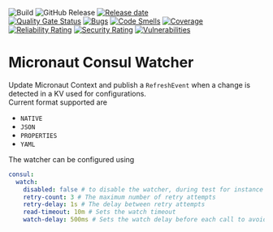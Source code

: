 ![Build](https://github.com/FrogDevelopment/micronaut-consul-watcher/actions/workflows/build.yml/badge.svg)
![GitHub Release](https://img.shields.io/github/v/release/FrogDevelopment/micronaut-consul-watcher)
[![Release date](https://img.shields.io/github/release-date/FrogDevelopment/micronaut-consul-watcher)](https://packagist.org/packages/FrogDevelopment/micronaut-consul-watcher)  
[![Quality Gate Status](https://sonarcloud.io/api/project_badges/measure?project=FrogDevelopment_micronaut-consul-watcher&metric=alert_status)](https://sonarcloud.io/summary/new_code?id=FrogDevelopment_micronaut-consul-watcher)
[![Bugs](https://sonarcloud.io/api/project_badges/measure?project=FrogDevelopment_micronaut-consul-watcher&metric=bugs)](https://sonarcloud.io/summary/new_code?id=FrogDevelopment_micronaut-consul-watcher)
[![Code Smells](https://sonarcloud.io/api/project_badges/measure?project=FrogDevelopment_micronaut-consul-watcher&metric=code_smells)](https://sonarcloud.io/summary/new_code?id=FrogDevelopment_micronaut-consul-watcher)
[![Coverage](https://sonarcloud.io/api/project_badges/measure?project=FrogDevelopment_micronaut-consul-watcher&metric=coverage)](https://sonarcloud.io/summary/new_code?id=FrogDevelopment_micronaut-consul-watcher)
[![Reliability Rating](https://sonarcloud.io/api/project_badges/measure?project=FrogDevelopment_micronaut-consul-watcher&metric=reliability_rating)](https://sonarcloud.io/summary/new_code?id=FrogDevelopment_micronaut-consul-watcher)
[![Security Rating](https://sonarcloud.io/api/project_badges/measure?project=FrogDevelopment_micronaut-consul-watcher&metric=security_rating)](https://sonarcloud.io/summary/new_code?id=FrogDevelopment_micronaut-consul-watcher)
[![Vulnerabilities](https://sonarcloud.io/api/project_badges/measure?project=FrogDevelopment_micronaut-consul-watcher&metric=vulnerabilities)](https://sonarcloud.io/summary/new_code?id=FrogDevelopment_micronaut-consul-watcher)
# Micronaut Consul Watcher

Update Micronaut Context and publish a `RefreshEvent` when a change is detected in a KV used for configurations.  
Current format supported are

- `NATIVE`
- `JSON`
- `PROPERTIES`
- `YAML`

The watcher can be configured using

```yaml
consul:
  watch:
    disabled: false # to disable the watcher, during test for instance
    retry-count: 3 # The maximum number of retry attempts 
    retry-delay: 1s # The delay between retry attempts
    read-timeout: 10m # Sets the watch timeout
    watch-delay: 500ms # Sets the watch delay before each call to avoid flooding
```
